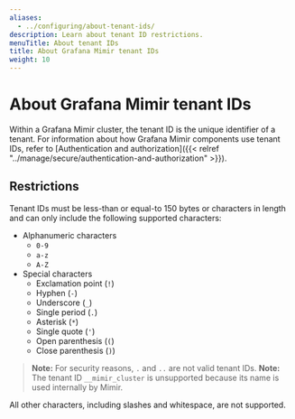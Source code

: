 ```yaml
---
aliases:
  - ../configuring/about-tenant-ids/
description: Learn about tenant ID restrictions.
menuTitle: About tenant IDs
title: About Grafana Mimir tenant IDs
weight: 10
---
```


# About Grafana Mimir tenant IDs

Within a Grafana Mimir cluster, the tenant ID is the unique identifier of a tenant.
For information about how Grafana Mimir components use tenant IDs, refer to [Authentication and authorization]({{< relref "../manage/secure/authentication-and-authorization" >}}).

## Restrictions

Tenant IDs must be less-than or equal-to 150 bytes or characters in length and can only include the following supported characters:

- Alphanumeric characters
  - `0-9`
  - `a-z`
  - `A-Z`
- Special characters
  - Exclamation point (`!`)
  - Hyphen (`-`)
  - Underscore (`_`)
  - Single period (`.`)
  - Asterisk (`*`)
  - Single quote (`'`)
  - Open parenthesis (`(`)
  - Close parenthesis (`)`)

> **Note:** For security reasons, `.` and `..` are not valid tenant IDs.
> **Note:** The tenant ID `__mimir_cluster` is unsupported because its name is used internally by Mimir.

All other characters, including slashes and whitespace, are not supported.
